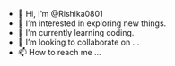 - 👋 Hi, I’m @Rishika0801
- 👀 I’m interested in exploring new things.
- 🌱 I’m currently learning coding.
- 💞️ I’m looking to collaborate on ...
- 📫 How to reach me ...

<!---
Rishika0801/Rishika0801 is a ✨ special ✨ repository because its `README.md` (this file) appears on your GitHub profile.
You can click the Preview link to take a look at your changes.
--->
